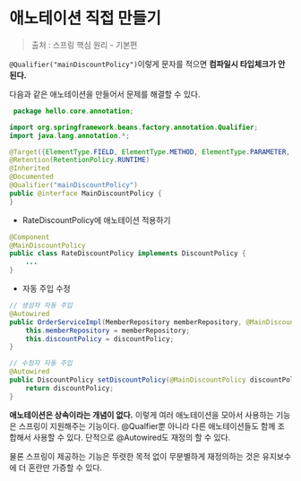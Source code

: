 # 애노테이션 직접 만들기

> 출처 : 스프링 핵심 원리 - 기본편

 

`@Qualifier("mainDiscountPolicy")`이렇게 문자를 적으면 **컴파일시 타입체크가 안된다.**

다음과 같은 애노테이션을 만들어서 문제를 해결할 수 있다.

```java
 package hello.core.annotation;

import org.springframework.beans.factory.annotation.Qualifier;
import java.lang.annotation.*;

@Target({ElementType.FIELD, ElementType.METHOD, ElementType.PARAMETER, ElementType.TYPE, ElementType.ANNOTATION_TYPE})
@Retention(RetentionPolicy.RUNTIME)
@Inherited
@Documented
@Qualifier("mainDiscountPolicy")
public @interface MainDiscountPolicy {
}
```

- RateDiscountPolicy에 애노테이션 적용하기

```java
@Component
@MainDiscountPolicy
public class RateDiscountPolicy implements DiscountPolicy {
    ...
}
```



- 자동 주입 수정

```java
// 생성자 자동 주입
@Autowired
public OrderServiceImpl(MemberRepository memberRepository, @MainDiscountPolicy DiscountPolicy discountPolicy) {
    this.memberRepository = memberRepository;
    this.discountPolicy = discountPolicy;
}

// 수정자 자동 주입
@Autowired
public DiscountPolicy setDiscountPolicy(@MainDiscountPolicy discountPolicy) {
    return discountPolicy;
}
```

**애노테이션은 상속이라는 개념이 없다.** 이렇게 여러 애노테이션을 모아서 사용하는 기능은 스프링이 지원해주는 기능이다. @Qualfier뿐 아니라 다른 애노테이션들도 함께 조합해서 사용할 수 있다. 단적으로 @Autowired도 재정의 할 수 있다.

물론 스프링이 제공하는 기능은 뚜렷한 목적 없이 무분별하게 재정의하는 것은 유지보수에 더 혼란만 가증할 수 있다.